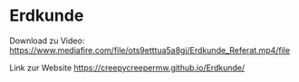 # Erdkunde

Download zu Video: https://www.mediafire.com/file/ots9etttua5a8gj/Erdkunde_Referat.mp4/file

Link zur Website https://creepycreepermw.github.io/Erdkunde/
